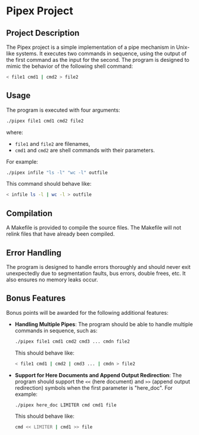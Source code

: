 # Pipex Project

## Project Description

The Pipex project is a simple implementation of a pipe mechanism in Unix-like systems. It executes two commands in sequence, using the output of the first command as the input for the second. The program is designed to mimic the behavior of the following shell command:

```bash
< file1 cmd1 | cmd2 > file2
```

## Usage

The program is executed with four arguments:

```bash
./pipex file1 cmd1 cmd2 file2
```

where:

- `file1` and `file2` are filenames,
- `cmd1` and `cmd2` are shell commands with their parameters.

For example:

```bash
./pipex infile "ls -l" "wc -l" outfile
```

This command should behave like: 

```bash
< infile ls -l | wc -l > outfile
```

## Compilation

A Makefile is provided to compile the source files. The Makefile will not relink files that have already been compiled.

## Error Handling

The program is designed to handle errors thoroughly and should never exit unexpectedly due to segmentation faults, bus errors, double frees, etc. It also ensures no memory leaks occur.

## Bonus Features

Bonus points will be awarded for the following additional features:

- **Handling Multiple Pipes**: The program should be able to handle multiple commands in sequence, such as:

    ```bash
    ./pipex file1 cmd1 cmd2 cmd3 ... cmdn file2
    ```

    This should behave like:

    ```bash
    < file1 cmd1 | cmd2 | cmd3 ... | cmdn > file2
    ```

- **Support for Here Documents and Append Output Redirection**: The program should support the `<<` (here document) and `>>` (append output redirection) symbols when the first parameter is "here_doc". For example:

    ```bash
    ./pipex here_doc LIMITER cmd cmd1 file
    ```

    This should behave like:

    ```bash
    cmd << LIMITER | cmd1 >> file
    ```
